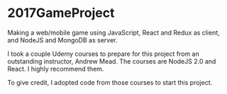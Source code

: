 # 2017GameProject

Making a web/mobile game using JavaScript, React and Redux as client, and NodeJS and MongoDB as server.

I took a couple Udemy courses to prepare for this project from an outstanding instructor, Andrew Mead. The courses are NodeJS 2.0 and React. I highly recommend them.

To give credit, I adopted code from those courses to start this project.
